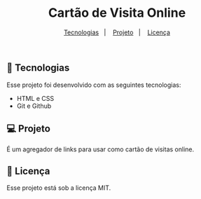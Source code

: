 <h1 align="center"> Cartão de Visita Online </h1>

<p align="center">
  <a href="#-tecnologias">Tecnologias</a>&nbsp;&nbsp;&nbsp;|&nbsp;&nbsp;&nbsp;
  <a href="#-projeto">Projeto</a>&nbsp;&nbsp;&nbsp;|&nbsp;&nbsp;&nbsp;
  <a href="#memo-licença">Licença</a>
</p>

<br>

## 🚀 Tecnologias

Esse projeto foi desenvolvido com as seguintes tecnologias:

- HTML e CSS
- Git e Github

## 💻 Projeto

É um agregador de links para usar como cartão de visitas online.

## :memo: Licença

Esse projeto está sob a licença MIT.
